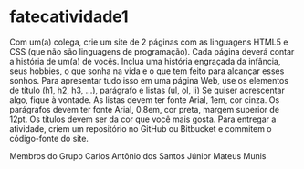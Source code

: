 # fatecatividade1
Com um(a) colega, crie um site de 2 páginas com as linguagens HTML5 e CSS (que não são linguagens de programação). Cada página deverá contar a história de um(a) de vocês. Inclua uma história engraçada da infância, seus hobbies, o que sonha na vida e o que tem feito para alcançar esses sonhos.
Para apresentar tudo isso em uma página Web, use os elementos de título (h1, h2, h3, ...), parágrafo e listas (ul, ol, li)
Se quiser acrescentar algo, fique à vontade.
As listas devem ter fonte Arial, 1em, cor cinza. Os parágrafos devem ter fonte Arial, 0.8em, cor preta, margem superior de 12pt. Os títulos devem ser da cor que você mais gosta.
Para entregar a atividade, criem um repositório no GitHub ou Bitbucket e commitem o código-fonte do site.

Membros do Grupo
Carlos Antônio dos Santos Júnior
Mateus Munis
